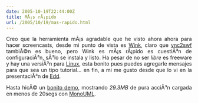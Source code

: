 ```yaml
---
date: 2005-10-19T22:44:00Z
title: MÃ¡s rÃ¡pido
url: /2005/10/19/mas-rapido.html
---
```


<div style="clear:both;"></div>
<p style="text-align: justify;">Creo que la herramienta mÃ¡s agradable que he visto ahora ahora para hacer screencasts, desde mi punto de vista es <a href="http://www.debugmode.com/wink/">Wink</a>, claro que <a href="http://www.unixuser.org/~euske/vnc2swf/">vnc2swf</a> tambiÃ©n es bueno, pero Wink es mÃ¡s rÃ¡pido es cuestiÃ³n de configuraciÃ³n, sÃ³lo se instala y listo. Ha pesar de no ser <span style="font-style:italic;">libre</span> es freeware y hay una versiÃ³n para <a href="http://www.debugmode.com/wink/download.php">Linux</a>, esta bonito pues puedes agregarle mensajes para que sea un tipo tutorial... en fin, a mi me gusto desde que lo vi en la presentaciÃ³n de <a href="http://usefulinc.com/edd/blog/contents/2005/03/26-boo/read">Edd</a>.</p>
<p style="text-align: justify;">Hasta hicÃ© un <a href="http://www.monouml.org/demos/faster.html">bonito demo</a>, mostrando <span style="font-style:italic;">29.3MB</span> de pura acciÃ³n cargada en menos de 20segs con <a href="http://www.monouml.org">MonoUML</a>.</p>
<div style="clear:both; padding-bottom: 0.25em;"></div>
